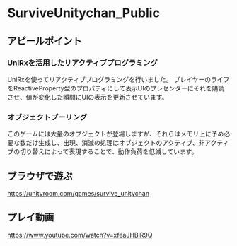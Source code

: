 # SurviveUnitychan_Public
## アピールポイント

### UniRxを活用したリアクティブプログラミング
UniRxを使ってリアクティブプログラミングを行いました。
プレイヤーのライフをReactiveProperty<int>型のプロパティにして表示UIのプレゼンターにそれを購読させ、値が変化した瞬間にUIの表示を更新させています。

### オブジェクトプーリング
このゲームには大量のオブジェクトが登場しますが、それらはメモリ上に予め必要な数だけ生成し、出現、消滅の処理はオブジェクトのアクティブ、非アクティブの切り替えによって表現することで、動作負荷を低減しています。

 ## ブラウザで遊ぶ
https://unityroom.com/games/survive_unitychan

## プレイ動画
https://www.youtube.com/watch?v=xfeaJHBlR9Q
